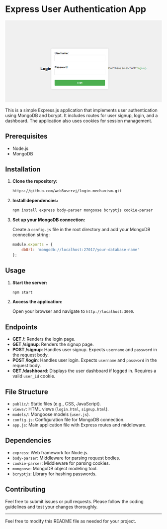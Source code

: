 # Express User Authentication App

![Application Screenshot](login.PNG)

This is a simple Express.js application that implements user authentication using MongoDB and bcrypt. It includes routes for user signup, login, and a dashboard. The application also uses cookies for session management.

## Prerequisites

- Node.js
- MongoDB

## Installation

1. **Clone the repository:**

    ```bash
    https://github.com/web3uservj/login-mechanism.git
    ```

2. **Install dependencies:**

    ```bash
    npm install express body-parser mongoose bcryptjs cookie-parser
    ```

3. **Set up your MongoDB connection:**

    Create a `config.js` file in the root directory and add your MongoDB connection string:

    ```javascript
    module.exports = {
        dbUrl: 'mongodb://localhost:27017/your-database-name'
    };
    ```

## Usage

1. **Start the server:**

    ```bash
    npm start
    ```

2. **Access the application:**

    Open your browser and navigate to `http://localhost:3000`.

## Endpoints

- **GET /**: Renders the login page.
- **GET /signup**: Renders the signup page.
- **POST /signup**: Handles user signup. Expects `username` and `password` in the request body.
- **POST /login**: Handles user login. Expects `username` and `password` in the request body.
- **GET /dashboard**: Displays the user dashboard if logged in. Requires a valid `user_id` cookie.

## File Structure

- `public/`: Static files (e.g., CSS, JavaScript).
- `views/`: HTML views (`login.html`, `signup.html`).
- `models/`: Mongoose models (`user.js`).
- `config.js`: Configuration file for MongoDB connection.
- `app.js`: Main application file with Express routes and middleware.

## Dependencies

- `express`: Web framework for Node.js.
- `body-parser`: Middleware for parsing request bodies.
- `cookie-parser`: Middleware for parsing cookies.
- `mongoose`: MongoDB object modeling tool.
- `bcryptjs`: Library for hashing passwords.

## Contributing

Feel free to submit issues or pull requests. Please follow the coding guidelines and test your changes thoroughly.


---

Feel free to modify this README file as needed for your project.
